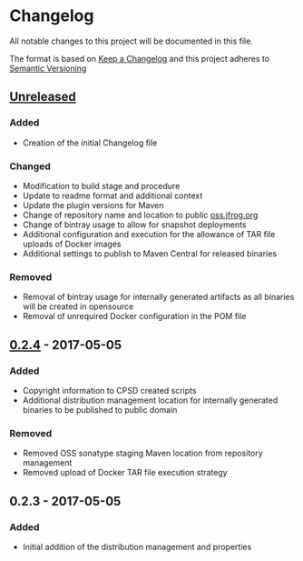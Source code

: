 # Changelog
All notable changes to this project will be documented in this file.

The format is based on [Keep a Changelog](http://keepachangelog.com/)
and this project adheres to [Semantic Versioning](http://semver.org/)

## [Unreleased]
### Added
 - Creation of the initial Changelog file
### Changed
 - Modification to build stage and procedure
 - Update to readme format and additional context
 - Update the plugin versions for Maven
 - Change of repository name and location to public [oss.jfrog.org](oss.jfrog.org)
 - Change of bintray usage to allow for snapshot deployments
 - Additional configuration and execution for the allowance of TAR file uploads of Docker images
 - Additional settings to publish to Maven Central for released binaries
 
### Removed
 - Removal of bintray usage for internally generated artifacts as all binaries will be created in opensource
 - Removal of unrequired Docker configuration in the POM file

## [0.2.4] - 2017-05-05
### Added
 - Copyright information to CPSD created scripts
 - Additional distribution management location for internally generated binaries to be published to public domain

### Removed
 - Removed OSS sonatype staging Maven location from repository management
 - Removed upload of Docker TAR file execution strategy
 
## 0.2.3 - 2017-05-05
### Added
 - Initial addition of the distribution management and properties

[Unreleased]: https://github.com/dellemc-symphony/root-parent/compare/0.2.4...HEAD
[0.2.4]: https://github.com/dellemc-symphony/root-parent/compare/0.2.3...0.2.4

